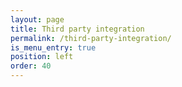 ```yaml
---
layout: page
title: Third party integration
permalink: /third-party-integration/
is_menu_entry: true
position: left
order: 40
---
```

